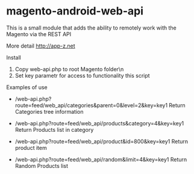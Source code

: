 magento-android-web-api
=======================

This is a small module that adds the ability to remotely work with the Magento via the REST API

More detail  http://app-z.net

Install
1. Copy web-api.php to root Magento folder\n
2. Set key parametr for access to functionality this script

Examples of use
* /web-api.php?route=feed/web_api/categories&parent=0&level=2&key=key1
  Return Categories tree information

* /web-api.php?route=feed/web_api/products&category=4&key=key1
  Return Products list in category

* /web-api.php?route=feed/web_api/product&id=800&key=key1
  Return product item

* /web-api.php?route=feed/web_api/random&limit=4&key=key1
  Return Random Products list

